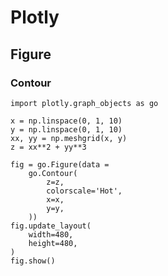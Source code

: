 # Plotly

## Figure

### Contour

```jupyterpython
import plotly.graph_objects as go

x = np.linspace(0, 1, 10)
y = np.linspace(0, 1, 10)
xx, yy = np.meshgrid(x, y)
z = xx**2 + yy**3

fig = go.Figure(data =
    go.Contour(
        z=z,
        colorscale='Hot',
        x=x,
        y=y,
    ))
fig.update_layout(
    width=480,
    height=480,
)
fig.show()
```
